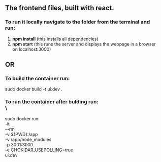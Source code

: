 ## The frontend files, built with react. <br />
### To run it locally navigate to the folder from the terminal and run:<br />
1. **npm install**    (this installs all dependencies) <br />
2. **npm start**      (this runs the server and displays the webpage in a browser on localhost:3000) <br />

## OR <br/>

### To build the container run: <br />
sudo docker build -t ui:dev .

### To run the container after bulding run: <br />\
 sudo docker run \
    -it \
    --rm \
    -v ${PWD}:/app \
    -v /app/node_modules \
    -p 3001:3000 \
    -e CHOKIDAR_USEPOLLING=true \
    ui:dev
